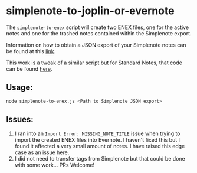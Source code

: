# simplenote-to-joplin-or-evernote
The `simplenote-to-enex` script will create two ENEX files, one for the active notes and one for the trashed notes contained within the Simplenote export.

Information on how to obtain a JSON export of your Simplenote notes can be found at this [link](https://simplenote.com/help/#export).

This work is a tweak of a similar script but for Standard Notes, that code can be found [here](https://github.com/tanrax/standard-notes-to-evernote-or-joplin).

## Usage:

```bash
node simplenote-to-enex.js <Path to Simplenote JSON export>
```

## Issues:

1. I ran into an `Import Error: MISSING_NOTE_TITLE` issue when trying to import the created ENEX files into Evernote. I haven't fixed this but I found it affected a very small amount of notes. I have raised this edge case as an issue here.
2. I did not need to transfer tags from Simplenote but that could be done with some work... PRs Welcome!
